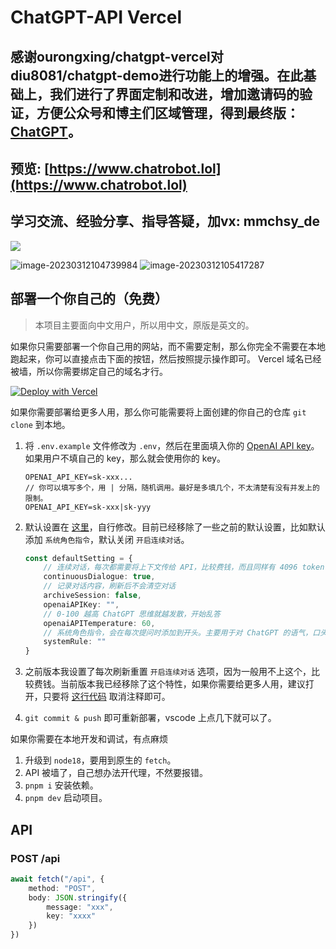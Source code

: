 # ChatGPT-API Vercel

## 感谢ourongxing/chatgpt-vercel对 diu8081/chatgpt-demo进行功能上的增强。在此基础上，我们进行了界面定制和改进，增加邀请码的验证，方便公众号和博主们区域管理，得到最终版： [ChatGPT](https://github.com/shenghuaxiong/chatGPT-code)。

## 预览: [https://www.chatrobot.lol](https://www.chatrobot.lol)



## 学习交流、经验分享、指导答疑，加vx: mmchsy_de


![](assets/screenshot1.png)

![image-20230312104739984](https://gitee.com/shenghuaxiong/typora/raw/master/img/202303121051049.png)
![image-20230312105417287](https://gitee.com/shenghuaxiong/typora/raw/master/img/202303121054815.png)


## 部署一个你自己的（免费）

> 本项目主要面向中文用户，所以用中文，原版是英文的。

如果你只需要部署一个你自己用的网站，而不需要定制，那么你完全不需要在本地跑起来，你可以直接点击下面的按钮，然后按照提示操作即可。 Vercel 域名已经被墙，所以你需要绑定自己的域名才行。

[![Deploy with Vercel](https://vercel.com/button)](https://vercel.com/new/clone?repository-url=https://github.com/shenghuaxiong/chatGPT-code)

如果你需要部署给更多人用，那么你可能需要将上面创建的你自己的仓库 `git clone` 到本地。

1. 将 `.env.example` 文件修改为 `.env`，然后在里面填入你的 [OpenAI API key](https://platform.openai.com/account/api-keys)。如果用户不填自己的 key，那么就会使用你的 key。

   ```
   OPENAI_API_KEY=sk-xxx...
   // 你可以填写多个，用 | 分隔，随机调用。最好是多填几个，不太清楚有没有并发上的限制。
   OPENAI_API_KEY=sk-xxx|sk-yyy
   ```

2. 默认设置在 [这里](https://github.com/ourongxing/chatgpt-vercel/blob/main/src/components/Generator.tsx#L9-L15)，自行修改。目前已经移除了一些之前的默认设置，比如默认添加 `系统角色指令`，默认关闭 `开启连续对话`。

   ```ts
   const defaultSetting = {
       // 连续对话，每次都需要将上下文传给 API，比较费钱，而且同样有 4096 token 的限制
       continuousDialogue: true,
       // 记录对话内容，刷新后不会清空对话
       archiveSession: false,
       openaiAPIKey: "",
       // 0-100 越高 ChatGPT 思维就越发散，开始乱答
       openaiAPITemperature: 60,
       // 系统角色指令，会在每次提问时添加到开头。主要用于对 ChatGPT 的语气，口头禅这些进行定制。
       systemRule: ""
   }
   ```

3. 之前版本我设置了每次刷新重置 `开启连续对话` 选项，因为一般用不上这个，比较费钱。当前版本我已经移除了这个特性，如果你需要给更多人用，建议打开，只要将 [这行代码](https://github.com/ourongxing/chatgpt-vercel/blob/main/src/components/Generator.tsx#LL53C10-L53C39) 取消注释即可。

4. `git commit & push` 即可重新部署，vscode 上点几下就可以了。

如果你需要在本地开发和调试，有点麻烦

1. 升级到 `node18`，要用到原生的 `fetch`。
2. API 被墙了，自己想办法开代理，不然要报错。
3. `pnpm i` 安装依赖。
4. `pnpm dev` 启动项目。

## API

### POST /api

```ts
await fetch("/api", {
    method: "POST",
    body: JSON.stringify({
        message: "xxx",
        key: "xxxx"
    })
})
```

